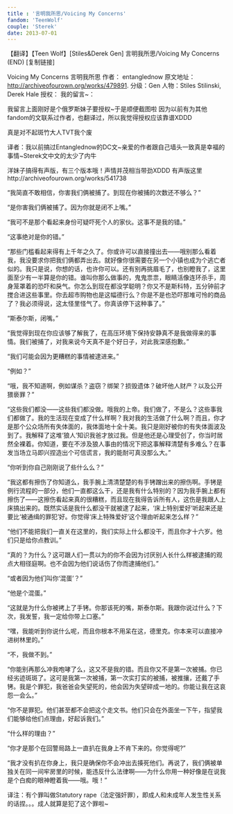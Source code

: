 ```yaml
---
title : '言明我所思/Voicing My Concerns'
fandom: 'TeenWolf'
couple: 'Sterek'
date: 2013-07-01
---
```




【翻译】【Teen Wolf】[Stiles&Derek Gen] 言明我所思/Voicing My Concerns (END) [复制链接]

Voicing My Concerns
言明我所思
作者： entanglednow
原文地址：http://archiveofourown.org/works/479891.
分级：Gen
人物：Stiles Stilinski, Derek Hale
授权：
我的留言~：

我留言上面刚好是个俄罗斯妹子要授权~于是顺便截图啦 因为以前有为其他fandom的文联系过作者，也翻译过，所以我觉得授权应该靠谱XDDD

真是对不起斑竹大人TVT我个废



译者：我以前搞过Entanglednow的DC文~亲爱的作者跟自己墙头一致真是幸福的事情~Sterek文中文的太少了内牛

洋妹子搞得有声版，有三个版本哦！声情并茂相当带劲XDDD
有声版这里http://archiveofourown.org/works/541738





“我简直不敢相信，你害我们俩被捕了。到现在你被捕的次数还不够么？”

“是你害我们俩被捕了。因为你就是闭不上嘴。”

“我可不是那个看起来身份可疑吓死个人的家伙。这事不是我的错。”

“这事绝对是你的错。”

“那些门槛看起来得有上千年之久了。你或许可以直接撞出去——哦别那么看着我，我没要求你把我们俩都弄出去。就好像你很需要在另一个小镇也成为个逃亡者似的。我只是说，你想的话，也许你可以。还有别再挑眉毛了，也别瞪我了，这里面至少有一半算是你的错。谁叫你那么做事的，鬼鬼祟祟，眼睛活像连环杀手，周身笼罩着的恐吓和戾气。你怎么到现在都没学聪明？你又不是斯科特，五分钟前才搅合进这些事里。你去超市购物也是这幅德行么？你是不是也恐吓那堆可怜的商品了？我必须得说，这太怪里怪气了。你真该停下这种事了。”

“斯泰尔斯，闭嘴。”

“我觉得到现在你应该够了解我了，在高压环境下保持安静真不是我做得来的事情。我们被捕了，对我来说今天真不是个好日子，对此我深感抱歉。”

“我们可能会因为更糟糕的事情被逮进来。”

“例如？”

“哦，我不知道啊，例如谋杀？盗窃？绑架？损毁遗体？破坏他人财产？以及公开猥亵罪？”

“这些我们都没——这些我们都没做。哦我的上帝。我们做了，不是么？这些事我们都做了。我的生活现在变成了什么样啊？我对我的生活做了什么啊？而且，你才是那个公众场所有失体面的，我体面地十全十美。我只是刚好被你的有失体面波及到了。我解释了这堆‘狼人’知识我爸才放过我。但是他还是心理受创了，你当时居然全裸着。你知道，要在不涉及狼人事由的情况下把这事解释清楚有多难么？在事发当场立马即兴捏造出个可信谎言，我的能耐可真没那么大。”

“你听到你自己刚刚说了些什么么？”

“我这都有擦伤了你知道么，我手腕上清清楚楚的有手铐蹭出来的擦伤啊。手铐是例行流程的一部分，他们一直都这么干，还是我有什么特别的？因为我手腕上都有擦伤了——这擦伤看起来真的很糟糕，而且现在我得告诉所有人，这伤是我跟人上床搞出来的。既然实话是我什么都没干就被逮了起来，‘床上特别爱好’听起来还是要比‘被通缉的罪犯’好。你觉得‘床上特殊爱好’这个理由听起来怎么样？”

“他们不能把我们一直关在这里的，我们实际上什么都没干，而且你才十六岁。他们只是给你点教训。”

“真的？为什么？这可跟人们一贯以为的你不会因为讨厌别人长什么样被逮捕的观点大相径庭啊。也不会因为他们说话伤了你而逮捕他们。”

“或者因为他们叫你‘混蛋’？”

“他是个混蛋。”

“这就是为什么你被拷上了手铐。你那该死的嘴，斯泰尔斯。我跟你说过什么？下次，我发誓，我一定给你带上口塞。”

“嘿，我能听到你说什么呢，而且你根本不用呆在这，德里克。你本来可以直接冲进树林里的。”

“不，我做不到。”

“你能别再那么冲我咆哮了么，这又不是我的错。而且你又不是第一次被捕。你已经劣迹斑斑了。这可是我第一次被捕，第一次实打实的被捕，被推攘，还戴了手铐。我是个罪犯，我爸爸会失望死的，他会因为失望碎成一地的。你能让我在这哀怨一会么。”

“你不是罪犯。他们甚至都不会把这个走文书。他们只会在外面坐一下午，指望我们能够给他们点理由，好起诉我们。”

“什么样的理由？”

“你才是那个在回警局路上一直扒在我身上不肯下来的。你觉得呢?”

“我才没有扒在你身上，我只是确保你不会冲出去揍死他们。再说了，我们俩被单独关在同一间牢房里的时候，能违反什么法律啊——为什么你用一种好像是在说我是个白痴的眼神瞪着我——哦。哦！”




译注：有个罪叫做Statutory rape（法定强奸罪），即成人和未成年人发生性关系的话捏。。。成人就算是犯了这个罪啦~
